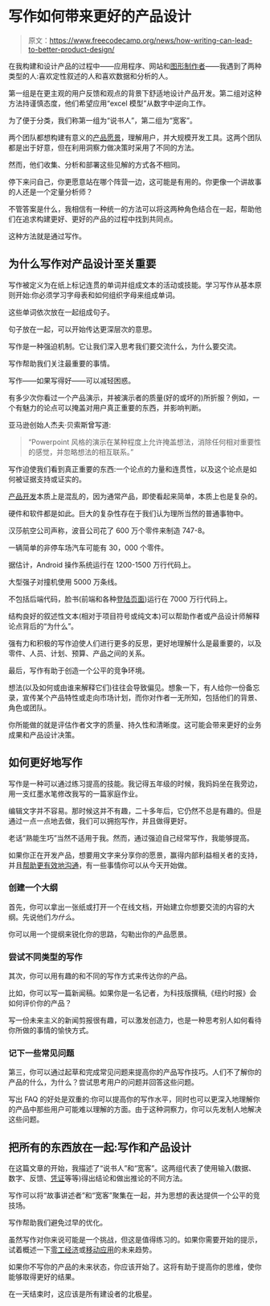 # 写作如何带来更好的产品设计

> 原文：<https://www.freecodecamp.org/news/how-writing-can-lead-to-better-product-design/>

在我构建和设计产品的过程中——应用程序、网站和[图形制作者](http://gfxmaker.com/)——我遇到了两种类型的人:喜欢定性叙述的人和喜欢数据和分析的人。

第一组是在更主观的用户反馈和观点的背景下舒适地设计产品开发。第二组对这种方法持谨慎态度，他们希望应用“excel 模型”从数字中逆向工作。

为了便于分类，我们称第一组为“说书人”，第二组为“宽客”。

两个团队都想构建有意义的[产品愿景](https://instasize.com/blog/5-tips-for-taking-great-product-images)，理解用户，并大规模开发工具。这两个团队都是出于好意，但在利用洞察力做决策时采用了不同的方法。

然而，他们收集、分析和部署这些见解的方式各不相同。

停下来问自己，你更愿意站在哪个阵营一边，这可能是有用的。你更像一个讲故事的人还是一个定量分析师？

不管答案是什么，我相信有一种统一的方法可以将这两种角色结合在一起，帮助他们在追求构建更好、更好的产品的过程中找到共同点。

这种方法就是通过写作。

## 为什么写作对产品设计至关重要

写作被定义为在纸上标记连贯的单词并组成文本的活动或技能。学习写作从基本原则开始:你必须学习字母表和如何组织字母来组成单词。

这些单词依次放在一起组成句子。

句子放在一起，可以开始传达更深层次的意思。

写作是一种强迫机制。它让我们深入思考我们要交流什么，为什么要交流。

写作帮助我们关注最重要的事情。

写作——如果写得好——可以减轻困惑。

有多少次你看过一个产品演示，并被演示者的质量(好的或坏的)所折服？例如，一个有魅力的论点可以掩盖对用户真正重要的东西，并影响判断。

亚马逊创始人杰夫·贝索斯曾写道:

> “Powerpoint 风格的演示在某种程度上允许掩盖想法，消除任何相对重要性的感觉，并忽略想法的相互联系。”

写作迫使我们看到真正重要的东西:一个论点的力量和连贯性，以及这个论点是如何被证据支持或证实的。

[产品开发](https://crustlab.com/)本质上是混乱的，因为通常产品，即使看起来简单，本质上也是复杂的。

硬件和软件都是如此。巨大的复杂性存在于我们认为理所当然的普通事物中。

汉莎航空公司声称，波音公司花了 600 万个零件来制造 747-8。

一辆简单的非停车场汽车可能有 30，000 个零件。

据估计，Android 操作系统运行在 1200-1500 万行代码上。

大型强子对撞机使用 5000 万条线。

不包括后端代码，脸书(前端和各种[登陆页面](https://www.ideazinc.com/top-20-amazing-landing-pages-reviewed/))运行在 7000 万行代码上。

结构良好的叙述性文本(相对于项目符号或纯文本)可以帮助作者或产品设计师解释论点背后的“为什么”。

强有力和积极的写作迫使人们进行更多的反思，更好地理解什么是最重要的，以及零件、人员、计划、预算、产品之间的关系。

最后，写作有助于创造一个公平的竞争环境。

想法(以及如何或由谁来解释它们)往往会导致偏见。想象一下，有人给你一份备忘录，宣传某个产品特性或走向市场计划，而你对作者一无所知，包括他们的背景、角色或团队。

你所能做的就是评估作者文字的质量、持久性和清晰度。这可能会带来更好的业务成果和产品设计决策。

## 如何更好地写作

写作是一种可以通过练习提高的技能。我记得五年级的时候，我妈妈坐在我旁边，用一支红墨水笔修改我写的一篇家庭作业。

编辑文字并不容易。那时候这并不有趣，二十多年后，它仍然不总是有趣的。但是通过一点一点地去做，我们可以拥抱写作，并且做得更好。

老话“熟能生巧”当然不适用于我。然而，通过强迫自己经常写作，我能够提高。

如果你正在开发产品，想要用文字来分享你的愿景，赢得内部利益相关者的支持，并且[帮助更有效地沟通](https://www.cloudtalk.io/blog/types-of-call-centers)，有一些事情你可以从今天开始做。

### 创建一个大纲

首先，你可以拿出一张纸或打开一个在线文档，开始建立你想要交流的内容的大纲。先说他们*为什么*。

你可以用一个提纲来锐化你的思路，勾勒出你的产品愿景。

### 尝试不同类型的写作

其次，你可以用有趣的和不同的写作方式来传达你的产品。

比如，你可以写一篇新闻稿。如果你是一名记者，为科技版撰稿,《纽约时报》会如何评价你的产品？

写一份未来主义的新闻剪报很有趣，可以激发创造力，也是一种思考别人如何看待你所做的事情的愉快方式。

### 记下一些常见问题

第三，你可以通过起草和完成常见问题来提高你的产品写作技巧。人们不了解你的产品的什么，为什么？尝试思考用户的问题并回答这些问题。

写出 FAQ 的好处是双重的:你可以提高你的写作水平，同时也可以更深入地理解你的产品中那些用户可能难以理解的方面。由于这种洞察力，你可以先发制人地解决这些问题。

## 把所有的东西放在一起:写作和产品设计

在这篇文章的开始，我描述了“说书人”和“宽客”。这两组代表了使用输入(数据、数字、反馈、[凭证](https://resources.credly.com/blog/degree-inflation-hiring)等等)得出结论和做出推论的不同方法。

写作可以将“故事讲述者”和“宽客”聚集在一起，并为思想的表达提供一个公平的竞技场。

写作帮助我们避免过早的优化。

虽然写作对你来说可能是一个挑战，但这是值得练习的。如果你需要开始的提示，试着概述一下[零工经济](https://www.savingjunkie.com/best-gig-economy-apps/)或[移动应用](https://www.resourcifi.com/blog/latest-trends-in-mobile-app-design-2020-2021/)的未来趋势。

如果你不写你的产品的未来状态，你应该开始了。这将有助于提高你的思维，使你能够取得更好的结果。

在一天结束时，这应该是所有建设者的北极星。